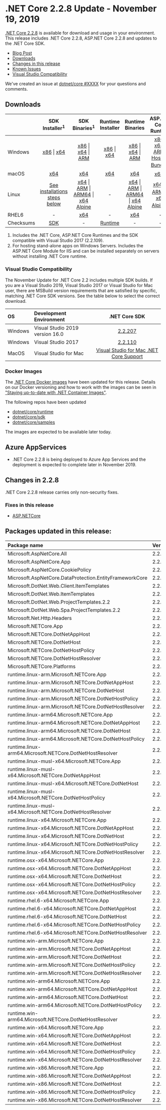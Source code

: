 # .NET Core 2.2.8 Update - November 19, 2019

[.NET Core 2.2.8](https://dotnet.microsoft.com/download/dotnet-core/2.2) is available for download and usage in your environment. This release includes .NET Core 2.2.8, ASP.NET Core 2.2.8 and updates to the .NET Core SDK.

* [Blog Post][dotnet-blog]
* [Downloads](#downloads)
* [Changes in this release](#changes-in-228)
* [Known Issues](../2.2-known-issues.md)
* [Visual Studio Compatibility](#visual-studio-compatibility)

We've created an issue at [dotnet/core #XXXX](https://github.com/dotnet/core/issues/XXXX) for your questions and comments.


## Downloads

|           | SDK Installer<sup>1</sup>                        | SDK Binaries<sup>1</sup>                 | Runtime Installer                                        | Runtime Binaries                                 | ASP.NET Core Runtime           |
| --------- | :------------------------------------------:     | :----------------------:                 | :---------------------------:                            | :-------------------------:                      | :-----------------:            |
| Windows   | [x86][dotnet-sdk-win-x86.exe] \| [x64][dotnet-sdk-win-x64.exe] | [x86][dotnet-sdk-win-x86.zip] \| [x64][dotnet-sdk-win-x64.zip] \| [ARM][dotnet-sdk-win-arm.zip] | [x86][dotnet-runtime-win-x86.exe] \| [x64][dotnet-runtime-win-x64.exe] | [x86][dotnet-runtime-win-x86.zip] \| [x64][dotnet-runtime-win-x64.zip] \| [ARM][dotnet-runtime-win-arm.zip] | [x86][aspnetcore-runtime-win-x86.exe] \| [x64][aspnetcore-runtime-win-x64.exe] \| [ARM][aspnetcore-runtime-win-arm.zip] \| <br> [Hosting Bundle][dotnet-hosting-win.exe]<sup>2</sup> |
| macOS     | [x64][dotnet-sdk-osx-x64.pkg]  | [x64][dotnet-sdk-osx-x64.tar.gz]     | [x64][dotnet-runtime-osx-x64.pkg] | [x64][dotnet-runtime-osx-x64.tar.gz] | [x64][aspnetcore-runtime-osx-x64.tar.gz]<sup>1</sup>
| Linux     | [See installations steps below][linux-install]   | [x64][dotnet-sdk-linux-x64.tar.gz] \| [ARM][dotnet-sdk-linux-arm.tar.gz] \| [ARM64][dotnet-sdk-linux-arm64.tar.gz] \| [x64 Alpine][dotnet-sdk-linux-musl-x64.tar.gz] | - | [x64][dotnet-runtime-linux-x64.tar.gz] \| [ARM][dotnet-runtime-linux-arm.tar.gz] \| [ARM64][dotnet-runtime-linux-arm64.tar.gz] \| [x64 Alpine][dotnet-runtime-linux-musl-x64.tar.gz] | [x64][aspnetcore-runtime-linux-x64.tar.gz]<sup>1</sup>  \| [ARM][aspnetcore-runtime-linux-arm.tar.gz]<sup>1</sup> \| [x64 Alpine][aspnetcore-runtime-linux-musl-x64.tar.gz]<sup>1</sup> |
| RHEL6     | -                                                | [x64][dotnet-sdk-rhel.6-x64.tar.gz]                    | -                                                        | [x64][dotnet-runtime-rhel.6-x64.tar.gz] | - |
| Checksums | [SDK][checksums-sdk]                             | -                                        | [Runtime][checksums-runtime]                             | - | - |

1. Includes the .NET Core, ASP.NET Core Runtimes and the SDK compatible with Visual Studio 2017 (2.2.109).
2. For hosting stand-alone apps on Windows Servers. Includes the ASP.NET Core Module for IIS and can be installed separately on servers without installing .NET Core runtime.

### Visual Studio Compatibility

The November Update for .NET Core 2.2 includes multiple SDK builds. If you are a Visual Studio 2019, Visual Studio 2017 or Visual Studio for Mac user, there are MSBuild version requirements that are satisfied by specific, matching .NET Core SDK versions. See the table below to select the correct download. 

| OS | Development Environment | .NET Core SDK |
| :-- | :-- | :--: |
| Windows | Visual Studio 2019 version 16.0 | [2.2.207](2.2.207-download.md) |
| Windows | Visual Studio 2017 | [2.2.110](#downloads) |
| MacOS | Visual Studio for Mac | [Visual Studio for Mac .NET Core Support](https://docs.microsoft.com/en-us/visualstudio/mac/net-core-support) |

### Docker Images

The [.NET Core Docker images](https://hub.docker.com/r/microsoft/dotnet/) have been updated for this release. Details on our Docker versioning and how to work with the images can be seen in ["Staying up-to-date with .NET Container Images"](https://blogs.msdn.microsoft.com/dotnet/2018/06/18/staying-up-to-date-with-net-container-images/).

The following repos have been updated

* [dotnet/core/runtime](https://hub.docker.com/_/microsoft-dotnet-core-runtime/)
* [dotnet/core/sdk](https://hub.docker.com/_/microsoft-dotnet-core-sdk/)
* [dotnet/core/samples](https://hub.docker.com/_/microsoft-dotnet-core-samples)

The images are expected to be available later today.

## Azure AppServices

* .NET Core 2.2.8 is being deployed to Azure App Services and the deployment is expected to complete later in November 2019.

## Changes in 2.2.8

.NET Core 2.2.8 release carries only non-security fixes.

### Fixes in this release

* [ASP.NETCore](https://github.com/search?q=user:aspnet+is:pr+label:Servicing-approved+milestone:2.2.8)

## Packages updated in this release:

Package name | Version
:----------- | :------------------
Microsoft.AspNetCore.All                                | 2.2.8
Microsoft.AspNetCore.App                                | 2.2.8
Microsoft.AspNetCore.CookiePolicy                       | 2.2.8
Microsoft.AspNetCore.DataProtection.EntityFrameworkCore | 2.2.8
Microsoft.DotNet.Web.Client.ItemTemplates               | 2.2.8
Microsoft.DotNet.Web.ItemTemplates                      | 2.2.8
Microsoft.DotNet.Web.ProjectTemplates.2.2               | 2.2.8
Microsoft.DotNet.Web.Spa.ProjectTemplates.2.2           | 2.2.8
Microsoft.Net.Http.Headers                              | 2.2.8
Microsoft.NETCore.App                                       | 2.2.8
Microsoft.NETCore.DotNetAppHost                             | 2.2.8
Microsoft.NETCore.DotNetHost                                | 2.2.8
Microsoft.NETCore.DotNetHostPolicy                          | 2.2.8
Microsoft.NETCore.DotNetHostResolver                        | 2.2.8
Microsoft.NETCore.Platforms | 2.2.4
runtime.linux-arm.Microsoft.NETCore.App                     | 2.2.8
runtime.linux-arm.Microsoft.NETCore.DotNetAppHost           | 2.2.8
runtime.linux-arm.Microsoft.NETCore.DotNetHost              | 2.2.8
runtime.linux-arm.Microsoft.NETCore.DotNetHostPolicy        | 2.2.8
runtime.linux-arm.Microsoft.NETCore.DotNetHostResolver      | 2.2.8
runtime.linux-arm64.Microsoft.NETCore.App                   | 2.2.8
runtime.linux-arm64.Microsoft.NETCore.DotNetAppHost         | 2.2.8
runtime.linux-arm64.Microsoft.NETCore.DotNetHost            | 2.2.8
runtime.linux-arm64.Microsoft.NETCore.DotNetHostPolicy      | 2.2.8
runtime.linux-arm64.Microsoft.NETCore.DotNetHostResolver    | 2.2.8
runtime.linux-musl-x64.Microsoft.NETCore.App                | 2.2.8
runtime.linux-musl-x64.Microsoft.NETCore.DotNetAppHost      | 2.2.8
runtime.linux-musl-x64.Microsoft.NETCore.DotNetHost         | 2.2.8
runtime.linux-musl-x64.Microsoft.NETCore.DotNetHostPolicy   | 2.2.8
runtime.linux-musl-x64.Microsoft.NETCore.DotNetHostResolver | 2.2.8
runtime.linux-x64.Microsoft.NETCore.App                     | 2.2.8
runtime.linux-x64.Microsoft.NETCore.DotNetAppHost           | 2.2.8
runtime.linux-x64.Microsoft.NETCore.DotNetHost              | 2.2.8
runtime.linux-x64.Microsoft.NETCore.DotNetHostPolicy        | 2.2.8
runtime.linux-x64.Microsoft.NETCore.DotNetHostResolver      | 2.2.8
runtime.osx-x64.Microsoft.NETCore.App                       | 2.2.8
runtime.osx-x64.Microsoft.NETCore.DotNetAppHost             | 2.2.8
runtime.osx-x64.Microsoft.NETCore.DotNetHost                | 2.2.8
runtime.osx-x64.Microsoft.NETCore.DotNetHostPolicy          | 2.2.8
runtime.osx-x64.Microsoft.NETCore.DotNetHostResolver        | 2.2.8
runtime.rhel.6-x64.Microsoft.NETCore.App                    | 2.2.8
runtime.rhel.6-x64.Microsoft.NETCore.DotNetAppHost          | 2.2.8
runtime.rhel.6-x64.Microsoft.NETCore.DotNetHost             | 2.2.8
runtime.rhel.6-x64.Microsoft.NETCore.DotNetHostPolicy       | 2.2.8
runtime.rhel.6-x64.Microsoft.NETCore.DotNetHostResolver     | 2.2.8
runtime.win-arm.Microsoft.NETCore.App                       | 2.2.8
runtime.win-arm.Microsoft.NETCore.DotNetAppHost             | 2.2.8
runtime.win-arm.Microsoft.NETCore.DotNetHost                | 2.2.8
runtime.win-arm.Microsoft.NETCore.DotNetHostPolicy          | 2.2.8
runtime.win-arm.Microsoft.NETCore.DotNetHostResolver        | 2.2.8
runtime.win-arm64.Microsoft.NETCore.App                     | 2.2.8
runtime.win-arm64.Microsoft.NETCore.DotNetAppHost           | 2.2.8
runtime.win-arm64.Microsoft.NETCore.DotNetHost              | 2.2.8
runtime.win-arm64.Microsoft.NETCore.DotNetHostPolicy        | 2.2.8
runtime.win-arm64.Microsoft.NETCore.DotNetHostResolver      | 2.2.8
runtime.win-x64.Microsoft.NETCore.App                       | 2.2.8
runtime.win-x64.Microsoft.NETCore.DotNetAppHost             | 2.2.8
runtime.win-x64.Microsoft.NETCore.DotNetHost                | 2.2.8
runtime.win-x64.Microsoft.NETCore.DotNetHostPolicy          | 2.2.8
runtime.win-x64.Microsoft.NETCore.DotNetHostResolver        | 2.2.8
runtime.win-x86.Microsoft.NETCore.App                       | 2.2.8
runtime.win-x86.Microsoft.NETCore.DotNetAppHost             | 2.2.8
runtime.win-x86.Microsoft.NETCore.DotNetHost                | 2.2.8
runtime.win-x86.Microsoft.NETCore.DotNetHostPolicy          | 2.2.8
runtime.win-x86.Microsoft.NETCore.DotNetHostResolver        | 2.2.8


[blob-runtime]: https://dotnetcli.blob.core.windows.net/dotnet/Runtime/
[blob-sdk]: https://dotnetcli.blob.core.windows.net/dotnet/Sdk/
[release-notes]: https://github.com/dotnet/core/blob/master/release-notes/2.2/2.2.8/2.2.8.md


[checksums-runtime]: https://dotnetcli.blob.core.windows.net/dotnet/checksums/2.2.8-sha.txt
[checksums-sdk]: https://dotnetcli.blob.core.windows.net/dotnet/checksums/2.2.8-sha.txt

[linux-install]: https://www.microsoft.com/net/download/linux
[linux-setup]: https://github.com/dotnet/core/blob/master/Documentation/linux-setup.md
[dotnet-blog]: https://devblogs.microsoft.com/dotnet/net-core-November-2019/



[//]: # ( Runtime 2.2.8)
[dotnet-runtime-linux-arm.tar.gz]: https://download.visualstudio.microsoft.com/download/pr/97595553-470b-45bc-842d-aff8da46d4c4/46ee25ac85e4844df0e7f0fb9229755c/dotnet-runtime-2.2.8-linux-arm.tar.gz
[dotnet-runtime-linux-arm64.tar.gz]: https://download.visualstudio.microsoft.com/download/pr/8595cc08-1588-4e28-b765-1201b447c99b/342cf07ff5e3adb396d17da2de0d359b/dotnet-runtime-2.2.8-linux-arm64.tar.gz
[dotnet-runtime-linux-musl-x64.tar.gz]: https://download.visualstudio.microsoft.com/download/pr/f5e25e07-9934-4323-9f8b-164e2a829063/d95bd8e5f1dd52168ebf4fb9594507b1/dotnet-runtime-2.2.8-linux-musl-x64.tar.gz
[dotnet-runtime-linux-x64.tar.gz]: https://download.visualstudio.microsoft.com/download/pr/3fbca771-e7d3-45bf-8e77-cfc1c5c41810/e118d44f5a6df21714abd8316e2e042b/dotnet-runtime-2.2.8-linux-x64.tar.gz
[dotnet-runtime-osx-x64.pkg]: https://download.visualstudio.microsoft.com/download/pr/10b22207-ea7b-428c-aab8-42e26dfae905/1dd3ca9baa6580922799214c4c31f437/dotnet-runtime-2.2.8-osx-x64.pkg
[dotnet-runtime-osx-x64.tar.gz]: https://download.visualstudio.microsoft.com/download/pr/bbd4e493-6eed-45e8-90ed-7be0f1270c7a/2d19adb63887d3b02301361117bbe4f5/dotnet-runtime-2.2.8-osx-x64.tar.gz
[dotnet-runtime-rhel.6-x64.tar.gz]: https://download.visualstudio.microsoft.com/download/pr/fcefad8a-38da-4f06-8039-8b6053cd5d84/4548d460aac1744ad6ddd253bbb4422d/dotnet-runtime-2.2.8-rhel.6-x64.tar.gz
[dotnet-runtime-win-arm.zip]: https://download.visualstudio.microsoft.com/download/pr/584be079-dde5-465d-9f9b-04183458dd07/a666047a3ae292cb97d74e466320e600/dotnet-runtime-2.2.8-win-arm.zip
[dotnet-runtime-win-x64.exe]: https://download.visualstudio.microsoft.com/download/pr/4e14a32d-cf57-42ce-964f-fa40c7d11dde/95cf2d91312fc495bc25ad9137d42698/dotnet-runtime-2.2.8-win-x64.exe
[dotnet-runtime-win-x64.zip]: https://download.visualstudio.microsoft.com/download/pr/79365951-b51b-487e-a03c-6ffeb3a5f3ad/ce9eb59ba8a76621d5e76614b0c9e97d/dotnet-runtime-2.2.8-win-x64.zip
[dotnet-runtime-win-x86.exe]: https://download.visualstudio.microsoft.com/download/pr/930685bc-ac92-4149-b4f0-b0b26d480418/c03bbed24f87e66281b5ff99ceecbb0b/dotnet-runtime-2.2.8-win-x86.exe
[dotnet-runtime-win-x86.zip]: https://download.visualstudio.microsoft.com/download/pr/33751b42-f854-4d55-b2ff-3f0d09a88cf7/0c268c32f7730e90bd0a370be6699bf6/dotnet-runtime-2.2.8-win-x86.zip

[//]: # ( WindowsDesktop 2.2.8)

[//]: # ( ASP 2.2.8)
[aspnetcore-runtime-linux-arm.tar.gz]: https://download.visualstudio.microsoft.com/download/pr/9fcb0171-11d7-40e6-a2e8-2357813bf6bd/becdd52523d5a6782ded8febd2c487a0/aspnetcore-runtime-2.2.8-linux-arm.tar.gz
[aspnetcore-runtime-linux-musl-x64.tar.gz]: https://download.visualstudio.microsoft.com/download/pr/981063ac-98de-4622-9da7-c9df5a2547b5/ebc5edcac0759ad87f478c92f36a9a0c/aspnetcore-runtime-2.2.8-linux-musl-x64.tar.gz
[aspnetcore-runtime-linux-x64.tar.gz]: https://download.visualstudio.microsoft.com/download/pr/e716faa4-345c-45a7-bd1f-860cdf422b75/fa8e57167f3bd4bf20b8b60992cf184f/aspnetcore-runtime-2.2.8-linux-x64.tar.gz
[aspnetcore-runtime-osx-x64.tar.gz]: https://download.visualstudio.microsoft.com/download/pr/e73aa371-90fd-488c-805a-649a324ea853/611a4a5bd4da4a950387eea27e0b588a/aspnetcore-runtime-2.2.8-osx-x64.tar.gz
[aspnetcore-runtime-win-arm.zip]: https://download.visualstudio.microsoft.com/download/pr/344af0cd-5fd8-427b-a438-b94d1973fdcc/54291ccaa6049a63a811bb52d0eb94e6/aspnetcore-runtime-2.2.8-win-arm.zip
[aspnetcore-runtime-win-x64.exe]: https://download.visualstudio.microsoft.com/download/pr/068d05e8-a0cf-4584-9422-b77f34f1e98e/de70e92721a05c6148619993cbf1376b/aspnetcore-runtime-2.2.8-win-x64.exe
[aspnetcore-runtime-win-x64.zip]: https://download.visualstudio.microsoft.com/download/pr/acf18dce-9e6a-4a39-a1c7-e503c09e4086/f2c6e01ef9bb44c4beb905d82bb7ebac/aspnetcore-runtime-2.2.8-win-x64.zip
[aspnetcore-runtime-win-x86.exe]: https://download.visualstudio.microsoft.com/download/pr/53eefcbe-83a9-42ce-b529-9ef7672c5508/b3e9c4afc183b447044703dbc8edf71d/aspnetcore-runtime-2.2.8-win-x86.exe
[aspnetcore-runtime-win-x86.zip]: https://download.visualstudio.microsoft.com/download/pr/295249c5-35e1-4688-a9f4-9096989d70c1/c6cd5d342e754d2cff6f61645c4e84ae/aspnetcore-runtime-2.2.8-win-x86.zip
[dotnet-hosting-win.exe]: https://download.visualstudio.microsoft.com/download/pr/ba001109-03c6-45ef-832c-c4dbfdb36e00/e3413f9e47e13f1e4b1b9cf2998bc613/dotnet-hosting-2.2.8-win.exe

[//]: # ( SDK 2.2.110 )
[dotnet-sdk-linux-arm.tar.gz]: https://download.visualstudio.microsoft.com/download/pr/8cbe9c20-2e88-43dc-8d9a-27da95e5a1e7/d580d095fc8d236d7db15336668d9173/dotnet-sdk-2.2.110-linux-arm.tar.gz
[dotnet-sdk-linux-arm64.tar.gz]: https://download.visualstudio.microsoft.com/download/pr/06413d6a-e12b-41fc-91cf-d88a6f97a5c1/5a32f67fe5ad0457309cf8e0fa52f2b8/dotnet-sdk-2.2.110-linux-arm64.tar.gz
[dotnet-sdk-linux-musl-x64.tar.gz]: https://download.visualstudio.microsoft.com/download/pr/17b53621-992d-4805-9feb-93cc34662c5f/c83ef9c56200b4d333b18c48f9054437/dotnet-sdk-2.2.110-linux-musl-x64.tar.gz
[dotnet-sdk-linux-x64.tar.gz]: https://download.visualstudio.microsoft.com/download/pr/42f39f2f-3f24-4340-8c57-0a3133620c21/0a353696275b00cbddc9f60069867cfc/dotnet-sdk-2.2.110-linux-x64.tar.gz
[dotnet-sdk-osx-x64.pkg]: https://download.visualstudio.microsoft.com/download/pr/f2669c62-a82a-4ee9-96ee-05d3168c8ebb/1a6fd01fd3ef6519053006309c20852f/dotnet-sdk-2.2.110-osx-x64.pkg
[dotnet-sdk-osx-x64.tar.gz]: https://download.visualstudio.microsoft.com/download/pr/f2d70b94-7b76-49c7-917f-758e71135305/24dc05dad28e067500762516d4a8d514/dotnet-sdk-2.2.110-osx-x64.tar.gz
[dotnet-sdk-rhel.6-x64.tar.gz]: https://download.visualstudio.microsoft.com/download/pr/c7a67baf-9c6b-4fdf-8b58-c3e554c6802f/87fbc4a569b2c5ddca8c4933346ff56d/dotnet-sdk-2.2.110-rhel.6-x64.tar.gz
[dotnet-sdk-win-arm.zip]: https://download.visualstudio.microsoft.com/download/pr/c466f96a-d612-4f1c-9b4f-5bb3f658d5a7/38f300421101aa06bb58de9f8651de7e/dotnet-sdk-2.2.110-win-arm.zip
[dotnet-sdk-win-x64.exe]: https://download.visualstudio.microsoft.com/download/pr/78969d24-673f-4515-9544-1dd5bcda5411/beda84891a9a085cecd9bff855fdd082/dotnet-sdk-2.2.110-win-x64.exe
[dotnet-sdk-win-x64.zip]: https://download.visualstudio.microsoft.com/download/pr/246c4b65-5a51-4294-8ce3-181aefd60e94/5169a50a00d4c56abe20ef1c1325ceff/dotnet-sdk-2.2.110-win-x64.zip
[dotnet-sdk-win-x86.exe]: https://download.visualstudio.microsoft.com/download/pr/1af1c7ed-74dc-4772-8e8c-146e54a47b2f/162c9a7e45ea5080a3f4085d8684b7b9/dotnet-sdk-2.2.110-win-x86.exe
[dotnet-sdk-win-x86.zip]: https://download.visualstudio.microsoft.com/download/pr/513e3f1e-2ff8-48d9-bc2a-0e60b19eca72/4a780ab4d4fe4ce5e7777d25d973e1b7/dotnet-sdk-2.2.110-win-x86.zip

[//]: # ( Symbols )
